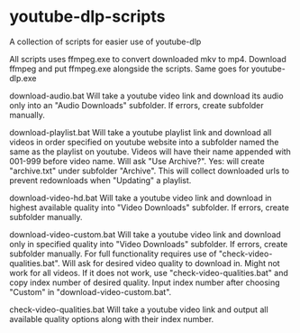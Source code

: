 # youtube-dlp-scripts
A collection of scripts for easier use of youtube-dlp

All scripts uses ffmpeg.exe to convert downloaded mkv to mp4.
Download ffmpeg and put ffmpeg.exe alongside the scripts. Same goes for youtube-dlp.exe

download-audio.bat
Will take a youtube video link and download its audio only into an "Audio Downloads" subfolder. If errors, create subfolder manually.

download-playlist.bat
Will take a youtube playlist link and download all videos in order specified on youtube website into a subfolder named the same as the playlist on youtube.
Videos will have their name appended with 001-999 before video name.
Will ask "Use Archive?". Yes: will create "archive.txt" under subfolder "Archive". This will collect downloaded urls to prevent redownloads when "Updating" a playlist.

download-video-hd.bat
Will take a youtube video link and download in highest available quality into "Video Downloads" subfolder. If errors, create subfolder manually.

download-video-custom.bat
Will take a youtube video link and download only in specified quality into "Video Downloads" subfolder. If errors, create subfolder manually.
For full functionality requires use of "check-video-qualities.bat".
Will ask for desired video quality to download in. Might not work for all videos.
If it does not work, use "check-video-qualities.bat" and copy index number of desired quality. Input index number after choosing "Custom" in "download-video-custom.bat".

check-video-qualities.bat
Will take a youtube video link and output all available quality options along with their index number.
